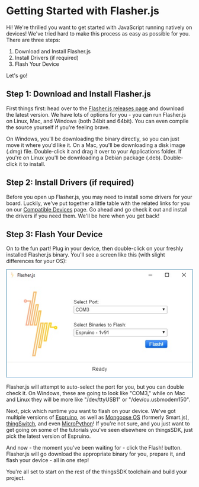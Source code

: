 # Getting Started with Flasher.js

Hi! We're thrilled you want to get started with JavaScript running natively on devices! We've tried hard to make this process as easy as possible for you. There are three steps:

1. Download and Install Flasher.js
2. Install Drivers (if required)
3. Flash Your Device

Let's go!

## Step 1: Download and Install Flasher.js

First things first: head over to the [Flasher.js releases page](https://github.com/thingsSDK/flasher.js/releases) and download the latest version. We have lots of options for you - you can run Flasher.js on Linux, Mac, and Windows (both 34bit and 64bit). You can even compile the source yourself if you're feeling brave. 

On Windows, you'll be downloading the binary directly, so you can just move it where you'd like it. On a Mac, you'll be downloading a disk image (.dmg) file. Double-click it and drag it over to your Applications folder. If you're on Linux you'll be downloading a Debian package (.deb). Double-click it to install.

## Step 2: Install Drivers (if required)

Before you open up Flasher.js, you may need to install some drivers for your board. Luckily, we've put together a little table with the related links for you on our [Compatible Devices](./compatible_devices.md) page. Go ahead and go check it out and install the drivers if you need them. We'll be here when you get back!

## Step 3: Flash Your Device

On to the fun part! Plug in your device, then double-click on your freshly installed Flasher.js binary. You'll see a screen like this (with slight differences for your OS):

![Flasher.js](./img/flasher.jpg)

Flasher.js will attempt to auto-select the port for you, but you can double check it. On Windows, these are going to look like "COM3," while on Mac and Linux they will be more like "/dev/ttyUSB1" or "/dev/cu.usbmodem150".

Next, pick which runtime you want to flash on your device. We've got multiple versions of [Espruino](https://www.espruino.com/), as well as [Mongoose OS](https://mongoose-iot.com/) (formerly Smart.js), [thingSwitch](https://www.eclipse.org/smarthome/documentation/javadoc/org/eclipse/smarthome/model/thing/thing/util/ThingSwitch.html), and even [MicroPython](https://micropython.org/)! If you're not sure, and you just want to get going on some of the tutorials you've seen elsewhere on thingsSDK, just pick the latest version of Espruino.

And now - the moment you've been waiting for - click the Flash! button. Flasher.js will go download the appropriate binary for you, prepare it, and flash your device - all in one step!

You're all set to start on the rest of the thingsSDK toolchain and build your project.
